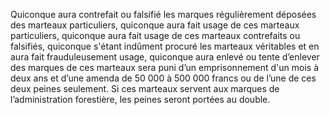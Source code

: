 Quiconque aura contrefait ou falsifié les marques régulièrement déposées des marteaux particuliers, quiconque aura fait usage de ces marteaux particuliers, quiconque aura fait usage de ces marteaux contrefaits ou falsifiés, quiconque s'étant indûment procuré les marteaux véritables et en aura fait frauduleusement usage, quiconque aura enlevé ou tente d’enlever des marques de ces marteaux sera puni d’un emprisonnement d'un mois à deux ans et d’une amenda de 50 000 à 500 000 francs ou de l’une de ces deux peines seulement. Si ces marteaux servent aux marques de l’administration forestière, les peines seront portées au double.